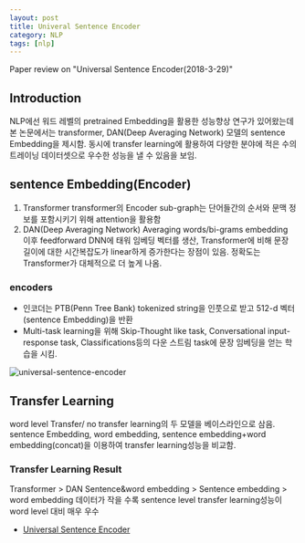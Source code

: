 ```yaml
---
layout: post
title: Univeral Sentence Encoder
category: NLP
tags: [nlp]
---
```


Paper review on "Universal Sentence Encoder(2018-3-29)"

## Introduction
NLP에선 워드 레벨의 pretrained Embedding을 활용한 성능향상 연구가 있어왔는데 본 논문에서는 transformer, DAN(Deep Averaging Network) 모델의 sentence Embedding을 제시함. 동시에 transfer learning에 활용하여 다양한 분야에 적은 수의 트레이닝 데이터셋으로 우수한 성능을 낼 수 있음을 보임.

## sentence Embedding(Encoder)
1. Transformer
transformer의 Encoder sub-graph는 단어들간의 순서와 문맥 정보를 포함시키기 위해 attention을 활용함 
2. DAN(Deep Averaging Network)
Averaging words/bi-grams embedding 이후 feedforward DNN에 태워 임베딩 벡터를 생산, Transformer에 비해 문장 길이에 대한 시간복잡도가 linear하게 증가한다는 장점이 있음. 정확도는 Transformer가 대체적으로 더 높게 나옴.

### encoders
* 인코더는 PTB(Penn Tree Bank) tokenized string을 인풋으로 받고 512-d 벡터(sentence Embedding)을 반환
* Multi-task learning을 위해 Skip-Thought like task, Conversational input-response task, Classifications등의 다운 스트림 task에 문장 임베딩을 얻는 학습을 시킴.

![universal-sentence-encoder]({{site.baseurl}}/assets/images/universal-sentence-encoder.png)

## Transfer Learning 
word level Transfer/ no transfer learning의 두 모델을 베이스라인으로 삼음.
sentence Embedding, word embedding, sentence embedding+word embedding(concat)을 이용하여 transfer learning성능을 비교함.
### Transfer Learning Result
Transformer > DAN
Sentence&word embedding > Sentence embedding > word embedding
데이터가 작을 수록 sentence level transfer learning성능이 word level 대비 매우 우수

* [Universal Sentence Encoder](https://arxiv.org/abs/1803.11175)